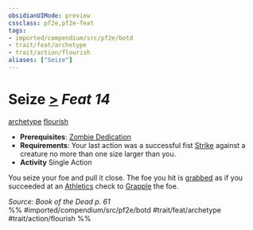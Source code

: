 ```yaml
---
obsidianUIMode: preview
cssclass: pf2e,pf2e-feat
tags:
- imported/compendium/src/pf2e/botd
- trait/feat/archetype
- trait/action/flourish
aliases: ["Seize"]
---
```

# Seize  [>](chapter-9-playing-the-game.md#Actions "Single Action") *Feat 14*  
[archetype](archetype.md)  [flourish](flourish.md)  

- **Prerequisites**: [Zombie Dedication](zombie-dedication-botd.md)
- **Requirements**: Your last action was a successful fist [Strike](strike.md) against a creature no more than one size larger than you.
- **Activity** Single Action

You seize your foe and pull it close. The foe you hit is [grabbed](conditions.md#Grabbed) as if you succeeded at an [Athletics](../skills.md#Athletics) check to [Grapple](rules/actions/grapple.md) the foe.

*Source: Book of the Dead p. 61*  
%% #imported/compendium/src/pf2e/botd #trait/feat/archetype #trait/action/flourish %%